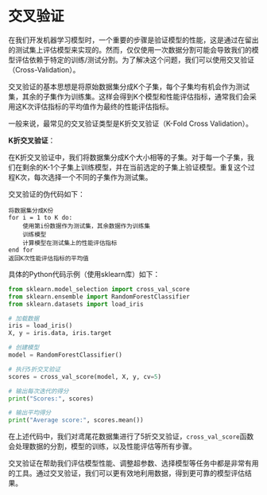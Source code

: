 # 交叉验证

在我们开发机器学习模型时，一个重要的步骤是验证模型的性能，这是通过在留出的测试集上评估模型来实现的。然而，仅仅使用一次数据分割可能会导致我们的模型评估依赖于特定的训练/测试分割。为了解决这个问题，我们可以使用交叉验证（Cross-Validation）。

交叉验证的基本思想是将原始数据集分成K个子集，每个子集均有机会作为测试集，其余的子集作为训练集。这样会得到K个模型和性能评估指标，通常我们会采用这K次评估指标的平均值作为最终的性能评估指标。

一般来说，最常见的交叉验证类型是K折交叉验证（K-Fold Cross Validation）。

**K折交叉验证**：

在K折交叉验证中，我们将数据集分成K个大小相等的子集。对于每一个子集，我们在剩余的K-1个子集上训练模型，并在当前选定的子集上验证模型。重复这个过程K次，每次选择一个不同的子集作为测试集。

交叉验证的伪代码如下：

```
将数据集分成K份
for i = 1 to K do:
    使用第i份数据作为测试集，其余数据作为训练集
    训练模型
    计算模型在测试集上的性能评估指标
end for
返回K次性能评估指标的平均值
```

具体的Python代码示例（使用sklearn库）如下：

```python
from sklearn.model_selection import cross_val_score
from sklearn.ensemble import RandomForestClassifier
from sklearn.datasets import load_iris

# 加载数据
iris = load_iris()
X, y = iris.data, iris.target

# 创建模型
model = RandomForestClassifier()

# 执行5折交叉验证
scores = cross_val_score(model, X, y, cv=5)

# 输出每次迭代的得分
print("Scores:", scores)

# 输出平均得分
print("Average score:", scores.mean())
```

在上述代码中，我们对鸢尾花数据集进行了5折交叉验证，`cross_val_score`函数会处理数据的分割，模型的训练，以及性能评估等所有步骤。

交叉验证在帮助我们评估模型性能、调整超参数、选择模型等任务中都是非常有用的工具。通过交叉验证，我们可以更有效地利用数据，得到更可靠的模型评估结果。